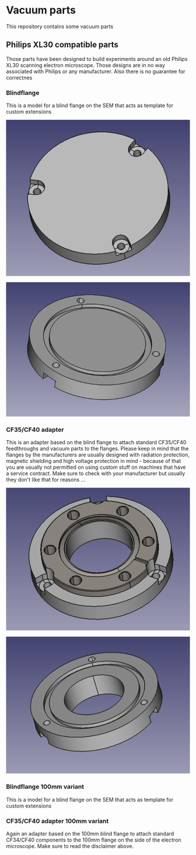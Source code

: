 # Vacuum parts

This repository contains some vacuum parts

## Philips XL30 compatible parts

Those parts have been designed to build experiments around
an old Philips XL30 scanning electron microscope. Those designs
are in no way associated with Philips or any manufacturer. Also
there is no guarantee for correctnes

### Blindflange

This is a model for a blind flange on the SEM that acts as template
for custom extensions

![Blind flange template](https://raw.githubusercontent.com/tspspi/freecadModel/master/Vacuum/PhilipsXL30/PhilipsXL30_Blindflange.png)

![Blind flange template](https://github.com/tspspi/freecadModel/blob/master/Vacuum/PhilipsXL30/PhilipsXL30_Blindflange_002.png)

### CF35/CF40 adapter

This is an adapter based on the blind flange to attach standard CF35/CF40
feedthroughs and vacuum parts to the flanges. Please keep in mind that
the flanges by the manufacturers are usually designed with radiation
protection, magnetic shielding and high voltage protection in mind - because
of that you are usually not permitted on using custom stuff on machines
that have a service contract. Make sure to check with your manufacturer but
usually they don't like that for reasons ...

![CF35/CF40 adapter](https://raw.githubusercontent.com/tspspi/freecadModel/master/Vacuum/PhilipsXL30/PhilipsXL30_FlangeToCF35_CF40_ZeroLengthAdapter_001.png)

![CF35/CF40 adapter](https://raw.githubusercontent.com/tspspi/freecadModel/master/Vacuum/PhilipsXL30/PhilipsXL30_FlangeToCF35_CF40_ZeroLengthAdapter_002.png)

### Blindflange 100mm variant

This is a model for a blind flange on the SEM that acts as template
for custom extensions

### CF35/CF40 adapter 100mm variant

Again an adapter based on the 100mm blind flange to attach standard CF34/CF40
components to the 100mm flange on the side of the electron microscope. Make
sure to read the disclaimer above.
